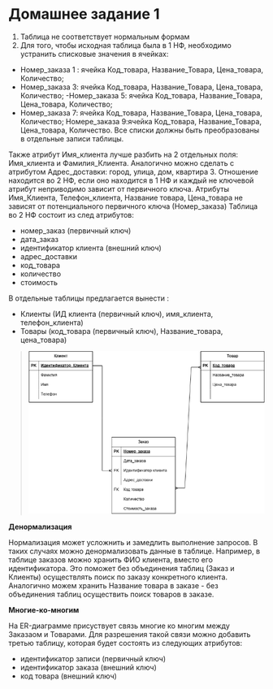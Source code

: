 # Домашнее задание 1
1. Таблица не соответствует нормальным формам
2. Для того, чтобы исходная таблица была в 1 НФ, необходимо устранить списковые значения в ячейках: 
- Номер_заказа 1 : ячейка Код_товара, Название_Товара, Цена_товара, Количество;
- Номер_заказа 3: ячейка Код_товара, Название_Товара, Цена_товара, Количество;
-Номер_заказа 5: ячейка Код_товара, Название_Товара, Цена_товара, Количество;
- Номер_заказа 7: ячейка Код_товара, Название_Товара, Цена_товара, Количество;
Номере_заказа 9:ячейка Код_товара, Название_Товара, Цена_товара, Количество.
Все списки должны быть преобразованы в отдельные записи таблицы.

Также атрибут Имя_клиента лучше разбить на 2 отдельных поля: Имя_клиента и Фамилия_Клиента. Аналогично можно сделать с атрибутом Адрес_доставки: город, улица, дом, квартира
3. Отношение находится во 2 НФ, если оно находится в 1 НФ и каждый не ключевой атрибут неприводимо зависит от первичного ключа.
Атрибуты Имя_Клиента, Телефон_клиента, Название товара, Цена_товара не зависят от потенциального первичного ключа (Номер_заказа)
Таблица во 2 НФ состоит из след атрибутов:
- номер_заказ (первичный ключ)
- дата_заказ
- идентификатор клиента (внешний ключ)
- адрес_доставки
- код_товара
- количество
- стоимость

В отдельные таблицы предлагается вынести :
- Клиенты (ИД клиента (первичный ключ), имя_клиента, телефон_клиента)
- Товары (код_товара (первичный ключ), Название_товара, цена_товара)

>![Результат 1](/diag.png)

**Денормализация**

Нормализация может усложнить и замедлить выполнение запросов.
В таких случаях можно денормализовать данные в таблице.
Например, в таблице заказов можно хранить ФИО клиента, вместо его идентификатора. Это поможет без объединения таблиц (Заказ и Клиенты) осуществлять поиск по заказу конкретного клиента.
Аналогично можем хранить Название товара в заказе - без объединения таблиц осуществить поиск товаров в заказе.

**Многие-ко-многим**

На ER-диаграмме присуствует связь многие ко многим между Заказаом и Товарами. Для разрешения такой связи можно добавить третью таблицу, которая будет состоять из следующих атрибутов:
- идентификатор записи (первичный ключ)
- идентификатор заказа (внешний ключ)
- код товара (внешний ключ)